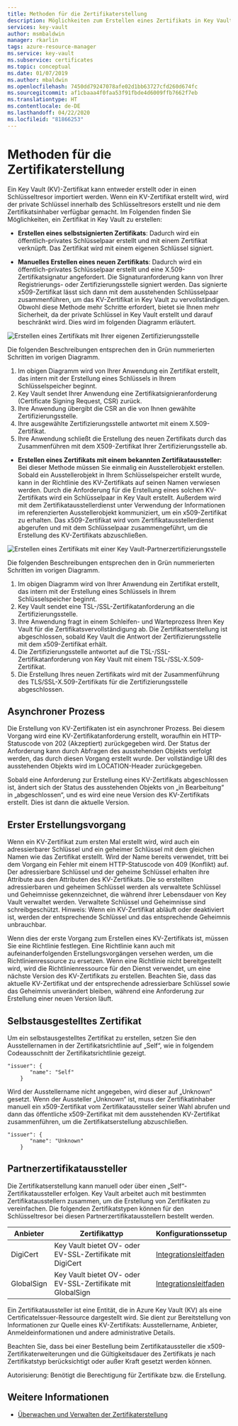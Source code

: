 ```yaml
---
title: Methoden für die Zertifikaterstellung
description: Möglichkeiten zum Erstellen eines Zertifikats in Key Vault.
services: key-vault
author: msmbaldwin
manager: rkarlin
tags: azure-resource-manager
ms.service: key-vault
ms.subservice: certificates
ms.topic: conceptual
ms.date: 01/07/2019
ms.author: mbaldwin
ms.openlocfilehash: 7450dd79247078afe02d1bb63727cfd260d674fc
ms.sourcegitcommit: af1cbaaa4f0faa53f91fbde4d6009ffb7662f7eb
ms.translationtype: HT
ms.contentlocale: de-DE
ms.lasthandoff: 04/22/2020
ms.locfileid: "81866253"
---
```

# <a name="certificate-creation-methods"></a>Methoden für die Zertifikaterstellung

 Ein Key Vault (KV)-Zertifikat kann entweder erstellt oder in einen Schlüsseltresor importiert werden. Wenn ein KV-Zertifikat erstellt wird, wird der private Schlüssel innerhalb des Schlüsseltresors erstellt und nie dem Zertifikatsinhaber verfügbar gemacht. Im Folgenden finden Sie Möglichkeiten, ein Zertifikat in Key Vault zu erstellen:  

-   **Erstellen eines selbstsignierten Zertifikats**: Dadurch wird ein öffentlich-privates Schlüsselpaar erstellt und mit einem Zertifikat verknüpft. Das Zertifikat wird mit einem eigenen Schlüssel signiert.  

-    **Manuelles Erstellen eines neuen Zertifikats**: Dadurch wird ein öffentlich-privates Schlüsselpaar erstellt und eine X.509-Zertifikatsignatur angefordert. Die Signaturanforderung kann von Ihrer Registrierungs- oder Zertifizierungsstelle signiert werden. Das signierte x509-Zertifikat lässt sich dann mit dem ausstehenden Schlüsselpaar zusammenführen, um das KV-Zertifikat in Key Vault zu vervollständigen. Obwohl diese Methode mehr Schritte erfordert, bietet sie Ihnen mehr Sicherheit, da der private Schlüssel in Key Vault erstellt und darauf beschränkt wird. Dies wird im folgenden Diagramm erläutert.  

![Erstellen eines Zertifikats mit Ihrer eigenen Zertifizierungsstelle](../media/certificate-authority-1.png)  

Die folgenden Beschreibungen entsprechen den in Grün nummerierten Schritten im vorigen Diagramm.

1. Im obigen Diagramm wird von Ihrer Anwendung ein Zertifikat erstellt, das intern mit der Erstellung eines Schlüssels in Ihrem Schlüsselspeicher beginnt.
2. Key Vault sendet Ihrer Anwendung eine Zertifikatsignieranforderung (Certificate Signing Request, CSR) zurück.
3. Ihre Anwendung übergibt die CSR an die von Ihnen gewählte Zertifizierungsstelle.
4. Ihre ausgewählte Zertifizierungsstelle antwortet mit einem X.509-Zertifikat.
5. Ihre Anwendung schließt die Erstellung des neuen Zertifikats durch das Zusammenführen mit dem X509-Zertifikat Ihrer Zertifizierungsstelle ab.

-   **Erstellen eines Zertifikats mit einem bekannten Zertifikataussteller:** Bei dieser Methode müssen Sie einmalig ein Ausstellerobjekt erstellen. Sobald ein Ausstellerobjekt in Ihrem Schlüsselspeicher erstellt wurde, kann in der Richtlinie des KV-Zertifikats auf seinen Namen verwiesen werden. Durch die Anforderung für die Erstellung eines solchen KV-Zertifikats wird ein Schlüsselpaar in Key Vault erstellt. Außerdem wird mit dem Zertifikatausstellerdienst unter Verwendung der Informationen im referenzierten Ausstellerobjekt kommuniziert, um ein x509-Zertifikat zu erhalten. Das x509-Zertifikat wird vom Zertifikatausstellerdienst abgerufen und mit dem Schlüsselpaar zusammengeführt, um die Erstellung des KV-Zertifikats abzuschließen.  

![Erstellen eines Zertifikats mit einer Key Vault-Partnerzertifizierungsstelle](../media/certificate-authority-2.png)  

Die folgenden Beschreibungen entsprechen den in Grün nummerierten Schritten im vorigen Diagramm.

1. Im obigen Diagramm wird von Ihrer Anwendung ein Zertifikat erstellt, das intern mit der Erstellung eines Schlüssels in Ihrem Schlüsselspeicher beginnt.
2. Key Vault sendet eine TSL-/SSL-Zertifikatanforderung an die Zertifizierungsstelle.
3. Ihre Anwendung fragt in einem Schleifen- und Warteprozess Ihren Key Vault für die Zertifikatsvervollständigung ab. Die Zertifikatserstellung ist abgeschlossen, sobald Key Vault die Antwort der Zertifizierungsstelle mit dem x509-Zertifikat erhält.
4. Die Zertifizierungsstelle antwortet auf die TSL-/SSL-Zertifikatanforderung von Key Vault mit einem TSL-/SSL-X.509-Zertifikat.
5. Die Erstellung Ihres neuen Zertifikats wird mit der Zusammenführung des TLS/SSL-X.509-Zertifikats für die Zertifizierungsstelle abgeschlossen.

## <a name="asynchronous-process"></a>Asynchroner Prozess
Die Erstellung von KV-Zertifikaten ist ein asynchroner Prozess. Bei diesem Vorgang wird eine KV-Zertifikatanforderung erstellt, woraufhin ein HTTP-Statuscode von 202 (Akzeptiert) zurückgegeben wird. Der Status der Anforderung kann durch Abfragen des ausstehenden Objekts verfolgt werden, das durch diesen Vorgang erstellt wurde. Der vollständige URI des ausstehenden Objekts wird im LOCATION-Header zurückgegeben.  

Sobald eine Anforderung zur Erstellung eines KV-Zertifikats abgeschlossen ist, ändert sich der Status des ausstehenden Objekts von „in Bearbeitung“ in „abgeschlossen“, und es wird eine neue Version des KV-Zertifikats erstellt. Dies ist dann die aktuelle Version.  

## <a name="first-creation"></a>Erster Erstellungsvorgang
 Wenn ein KV-Zertifikat zum ersten Mal erstellt wird, wird auch ein adressierbarer Schlüssel und ein geheimer Schlüssel mit dem gleichen Namen wie das Zertifikat erstellt. Wird der Name bereits verwendet, tritt bei dem Vorgang ein Fehler mit einem HTTP-Statuscode von 409 (Konflikt) auf.
Der adressierbare Schlüssel und der geheime Schlüssel erhalten ihre Attribute aus den Attributen des KV-Zertifikats. Die so erstellten adressierbaren und geheimen Schlüssel werden als verwaltete Schlüssel und Geheimnisse gekennzeichnet, die während ihrer Lebensdauer von Key Vault verwaltet werden. Verwaltete Schlüssel und Geheimnisse sind schreibgeschützt. Hinweis: Wenn ein KV-Zertifikat abläuft oder deaktiviert ist, werden der entsprechende Schlüssel und das entsprechende Geheimnis unbrauchbar.  

 Wenn dies der erste Vorgang zum Erstellen eines KV-Zertifikats ist, müssen Sie eine Richtlinie festlegen.  Eine Richtlinie kann auch mit aufeinanderfolgenden Erstellungsvorgängen versehen werden, um die Richtlinienressource zu ersetzen. Wenn eine Richtlinie nicht bereitgestellt wird, wird die Richtlinienressource für den Dienst verwendet, um eine nächste Version des KV-Zertifikats zu erstellen. Beachten Sie, dass das aktuelle KV-Zertifikat und der entsprechende adressierbare Schlüssel sowie das Geheimnis unverändert bleiben, während eine Anforderung zur Erstellung einer neuen Version läuft.  

## <a name="self-issued-certificate"></a>Selbstausgestelltes Zertifikat
 Um ein selbstausgestelltes Zertifikat zu erstellen, setzen Sie den Ausstellernamen in der Zertifikatsrichtlinie auf „Self“, wie in folgendem Codeausschnitt der Zertifikatsrichtlinie gezeigt.  

```  
"issuer": {  
       "name": "Self"  
    }  

```  

 Wird der Ausstellername nicht angegeben, wird dieser auf „Unknown“ gesetzt. Wenn der Aussteller „Unknown“ ist, muss der Zertifikatinhaber manuell ein x509-Zertifikat vom Zertifikataussteller seiner Wahl abrufen und dann das öffentliche x509-Zertifikat mit dem ausstehenden KV-Zertifikat zusammenführen, um die Zertifikatserstellung abzuschließen.

```  
"issuer": {  
       "name": "Unknown"  
    }  

```  

## <a name="partnered-ca-providers"></a>Partnerzertifikataussteller
Die Zertifikatserstellung kann manuell oder über einen „Self“-Zertifikataussteller erfolgen. Key Vault arbeitet auch mit bestimmten Zertifikatausstellern zusammen, um die Erstellung von Zertifikaten zu vereinfachen. Die folgenden Zertifikatstypen können für den Schlüsseltresor bei diesen Partnerzertifikatausstellern bestellt werden.  

|Anbieter|Zertifikattyp|Konfigurationssetup  
|--------------|----------------------|------------------|  
|DigiCert|Key Vault bietet OV- oder EV-SSL-Zertifikate mit DigiCert| [Integrationsleitfaden](https://docs.digicert.com/certificate-tools/azure-key-vault-integration-guide/)
|GlobalSign|Key Vault bietet OV- oder EV-SSL-Zertifikate mit GlobalSign| [Integrationsleitfaden](https://support.globalsign.com/digital-certificates/digital-certificate-installation/generating-and-importing-certificate-microsoft-azure-key-vault)

 Ein Zertifikataussteller ist eine Entität, die in Azure Key Vault (KV) als eine CertificateIssuer-Ressource dargestellt wird. Sie dient zur Bereitstellung von Informationen zur Quelle eines KV-Zertifikats: Ausstellername, Anbieter, Anmeldeinformationen und andere administrative Details.

Beachten Sie, dass bei einer Bestellung beim Zertifikataussteller die x509-Zertifikaterweiterungen und die Gültigkeitsdauer des Zertifikats je nach Zertifikatstyp berücksichtigt oder außer Kraft gesetzt werden können.  

 Autorisierung: Benötigt die Berechtigung für Zertifikate bzw. die Erstellung.

## <a name="see-also"></a>Weitere Informationen

 - [Überwachen und Verwalten der Zertifikaterstellung](create-certificate-scenarios.md)
